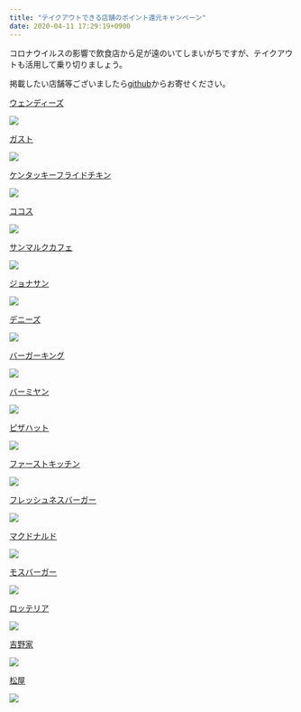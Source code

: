 ```yaml
---
title: "テイクアウトできる店舗のポイント還元キャンペーン"
date: 2020-04-11 17:29:19+0900
---
```


コロナウイルスの影響で飲食店から足が遠のいてしまいがちですが、テイクアウトも活用して乗り切りましょう。

掲載したい店舗等ございましたら[github](https://github.com/usop4/pokanpo/)からお寄せください。

[ウェンディーズ](https://pokanpo.com/tags/ウェンディーズ)

![](https://pokanpo.com/shops/ウェンディーズ.png)

[ガスト](https://pokanpo.com/tags/ガスト)

![](https://pokanpo.com/shops/ガスト.png)

[ケンタッキーフライドチキン](https://pokanpo.com/tags/ケンタッキー・フライド・チキン)

![](https://pokanpo.com/shops/ケンタッキーフライドチキン.png)

[ココス](https://pokanpo.com/tags/ココス)

![](https://pokanpo.com/shops/ココス.png)

[サンマルクカフェ](https://pokanpo.com/tags/サンマルクカフェ)

![](https://pokanpo.com/shops/サンマルクカフェ.png)

[ジョナサン](https://pokanpo.com/tags/ジョナサン)

![](https://pokanpo.com/shops/ジョナサン.png)

[デニーズ](https://pokanpo.com/tags/デニーズ)

![](https://pokanpo.com/shops/デニーズ.png)

[バーガーキング](https://pokanpo.com/tags/バーガーキング)

![](https://pokanpo.com/shops/バーガーキング.png)

[バーミヤン](https://pokanpo.com/tags/バーミヤン)

![](https://pokanpo.com/shops/バーミヤン.png)

[ピザハット](https://pokanpo.com/tags/ピザハット)

![](https://pokanpo.com/shops/ピザハット.png)

[ファーストキッチン](https://pokanpo.com/tags/ファーストキッチン)

![](https://pokanpo.com/shops/ファーストキッチン.png)

[フレッシュネスバーガー](https://pokanpo.com/tags/フレッシュネスバーガー)

![](https://pokanpo.com/shops/フレッシュネスバーガー.png)

[マクドナルド](https://pokanpo.com/tags/マクドナルド)

![](https://pokanpo.com/shops/マクドナルド.png)

[モスバーガー](https://pokanpo.com/tags/モスバーガー)

![](https://pokanpo.com/shops/モスバーガー.png)

[ロッテリア](https://pokanpo.com/tags/ロッテリア)

![](https://pokanpo.com/shops/ロッテリア.png)

[吉野家](https://pokanpo.com/tags/吉野家)

![](https://pokanpo.com/shops/吉野家.png)

[松屋](https://pokanpo.com/tags/松屋)

![](https://pokanpo.com/shops/松屋.png)
